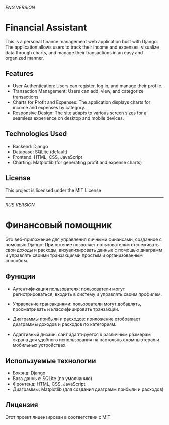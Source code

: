 *ENG VERSION*
# Financial Assistant
This is a personal finance management web application built with Django. The application allows users to track their income and expenses, visualize data through charts, and manage their transactions in an easy and organized manner.

## Features
- User Authentication: Users can register, log in, and manage their profile.
- Transaction Management: Users can add, view, and categorize transactions.
- Charts for Profit and Expenses: The application displays charts for income and expenses by category.
- Responsive Design: The site adapts to various screen sizes for a seamless experience on desktop and mobile devices.

## Technologies Used
- Backend: Django
- Database: SQLite (default)
- Frontend: HTML, CSS, JavaScript
- Charting: Matplotlib (for generating profit and expense charts)

## License
This project is licensed under the MIT License

---
*RUS VERSION*
# Финансовый помощник
Это веб-приложение для управления личными финансами, созданное с помощью Django. Приложение позволяет пользователям отслеживать свои доходы и расходы, визуализировать данные с помощью диаграмм и управлять своими транзакциями простым и организованным способом.

## Функции
- Аутентификация пользователя: пользователи могут регистрироваться, входить в систему и управлять своим профилем.

- Управление транзакциями: пользователи могут добавлять, просматривать и классифицировать транзакции.

- Диаграммы прибыли и расходов: приложение отображает диаграммы доходов и расходов по категориям.

- Адаптивный дизайн: сайт адаптируется к различным размерам экрана для удобного использования на настольных компьютерах и мобильных устройствах.

## Используемые технологии
- Бэкэнд: Django
- База данных: SQLite (по умолчанию)
- Фронтенд: HTML, CSS, JavaScript
- Диаграммы: Matplotlib (для создания диаграмм прибыли и расходов)

## Лицензия
Этот проект лицензирован в соответствии с MIT
